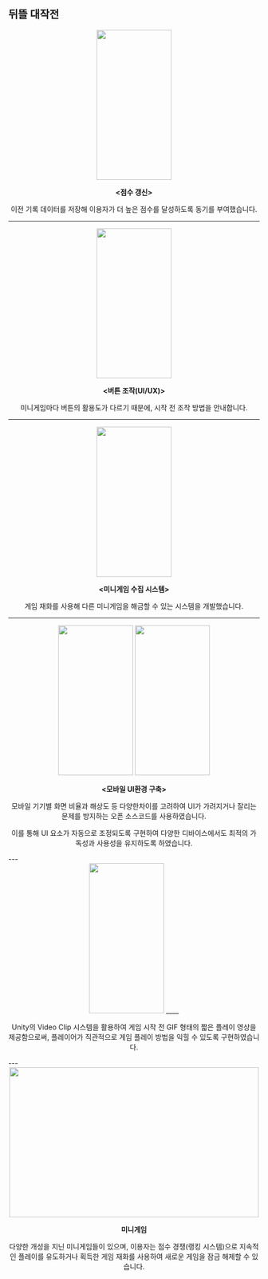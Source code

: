 뒤뜰 대작전
---

<div align="center"> 
<img src ="https://github.com/user-attachments/assets/8898d645-adae-456a-8e57-80b72ba062cb" width = "150" height="300"/> 

__<점수 갱신>__


이전 기록 데이터를 저장해 이용자가 더 높은 점수를 달성하도록 동기를 부여했습니다.
</div>

---
<div align="center"> 
<img src = "https://github.com/user-attachments/assets/91f02aa7-91be-47dc-92c5-6a394dfded33" width = "150" height="300"/>

__<버튼 조작(UI/UX)>__

미니게임마다 버튼의 활용도가 다르기 때문에, 시작 전 조작 방법을 안내합니다.
</div>

---
<div align="center"> 
<img src = "https://github.com/user-attachments/assets/c1d658bb-ada5-4036-a3d5-2ff73aec90a1" width = "150" height="300"/>
     
__<미니게임 수집 시스템>__


게임 재화를 사용해 다른 미니게임을 해금할 수 있는 시스템을 개발했습니다. 
</div>

---
<div align="center"> 
<img src = "https://github.com/user-attachments/assets/28aa81fa-48a1-4546-b92b-bd2d0f3e0e73" width = "150" height="300"/ >
<SafeArea 적용 전>
<img src = "https://github.com/user-attachments/assets/f444c405-5df7-4939-8252-58bc69725ae6" width = "150" height="300"/ >
<SafeArea 적용 후>
     
__<모바일 UI환경 구축>__

모바일 기기별 화면 비율과 해상도 등 다양한차이를 고려하여 UI가 가려지거나 잘리는 문제를 방지하는 오픈 소스코드를 사용하였습니다. 

이를 통해 UI 요소가 자동으로 조정되도록 구현하여 다양한 디바이스에서도 최적의 가독성과 사용성을 유지하도록 하였습니다.

</div>
---

<div align="center"> 
<img src = "https://github.com/user-attachments/assets/f9d4f8f5-1d73-4427-b5ab-ec660ebbd580" width = "150" height="300"/ >
__<UI/UX>__

Unity의 Video Clip 시스템을 활용하여 게임 시작 전 GIF 형태의 짧은 플레이 영상을 제공함으로써, 플레이어가 직관적으로 게임 플레이 방법을 익힐 수 있도록 구현하였습니다.

</div>
---
<div align="center"> 
<img src = "https://github.com/user-attachments/assets/e9db1b2d-d648-49f7-bf9f-796c6fb4211d" width = "500" height="300"/>

__미니게임__ 

다양한 개성을 지닌 미니게임들이 있으며, 이용자는 점수 경쟁(랭킹 시스템)으로 지속적인 플레이를 유도하거나 획득한 게임 재화를 사용하여 새로운 게임을 잠금 해제할 수 있습니다.
</div>
